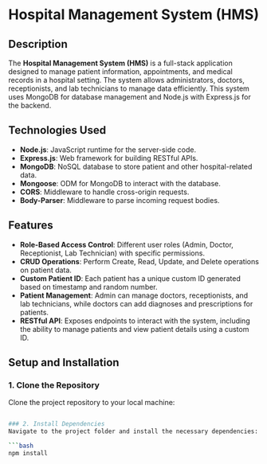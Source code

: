 # Hospital Management System (HMS)

## Description
The **Hospital Management System (HMS)** is a full-stack application designed to manage patient information, appointments, and medical records in a hospital setting. The system allows administrators, doctors, receptionists, and lab technicians to manage data efficiently. This system uses MongoDB for database management and Node.js with Express.js for the backend.

## Technologies Used
<ul>
    <li><strong>Node.js</strong>: JavaScript runtime for the server-side code.</li>
    <li><strong>Express.js</strong>: Web framework for building RESTful APIs.</li>
    <li><strong>MongoDB</strong>: NoSQL database to store patient and other hospital-related data.</li>
    <li><strong>Mongoose</strong>: ODM for MongoDB to interact with the database.</li>
    <li><strong>CORS</strong>: Middleware to handle cross-origin requests.</li>
    <li><strong>Body-Parser</strong>: Middleware to parse incoming request bodies.</li>
</ul>

## Features
<ul>
    <li><strong>Role-Based Access Control</strong>: Different user roles (Admin, Doctor, Receptionist, Lab Technician) with specific permissions.</li>
    <li><strong>CRUD Operations</strong>: Perform Create, Read, Update, and Delete operations on patient data.</li>
    <li><strong>Custom Patient ID</strong>: Each patient has a unique custom ID generated based on timestamp and random number.</li>
    <li><strong>Patient Management</strong>: Admin can manage doctors, receptionists, and lab technicians, while doctors can add diagnoses and prescriptions for patients.</li>
    <li><strong>RESTful API</strong>: Exposes endpoints to interact with the system, including the ability to manage patients and view patient details using a custom ID.</li>
</ul>

## Setup and Installation
### 1. Clone the Repository
Clone the project repository to your local machine:
```bash git clone <your-repository-url>

### 2. Install Dependencies
Navigate to the project folder and install the necessary dependencies:

```bash
npm install

